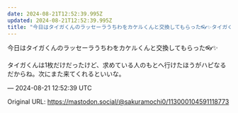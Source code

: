 ```yaml
---
date: 2024-08-21T12:52:39.995Z
updated: 2024-08-21T12:52:39.995Z
title: "今日はタイガくんのラッセーラうちわをカケルくんと交換してもらった👓️✨️タイガく[...]"
---
```


<p>今日はタイガくんのラッセーラうちわをカケルくんと交換してもらった👓️✨️</p><p>タイガくんは1枚だけだったけど、求めている人のもとへ行けたほうがハピなるだからね。次にまた来てくれるといいな。</p>

&mdash; 2024-08-21 12:52:39 UTC

Original URL: https://mastodon.social/@sakuramochi0/113000104591118773
